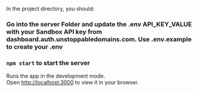 In the project directory, you should:

### Go into the server Folder and update the .env API_KEY_VALUE with your Sandbox API key from dashboard.auth.unstoppabledomains.com. Use .env.example to create your .env

### `npm start` to start the server

Runs the app in the development mode.\
Open [http://localhost:3000](http://localhost:3000) to view it in your browser.
